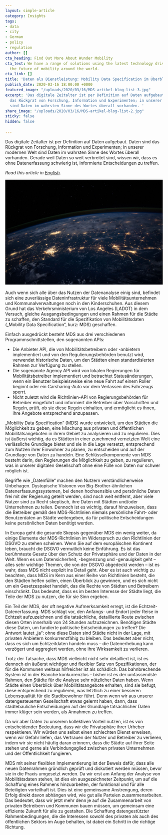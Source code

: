 ```yaml
---
layout: simple-article
category: Insights
tags:
- data
- city
- German
- policy
- regulation
author: []
cta_heading: Find Out More About Wunder Mobility
cta_text: We have a range of solutions using the latest technology driving forward
  the future of mobility around the world.
cta_link: []
title: 'Daten als Dienstleistung: Mobility Data Specification im Überblick'
publish_date: 2020-03-16 18:00:00 +0000
featured_image: "/uploads/2020/03/16/MDS-artikel-blog-list-3.jpg"
excerpt: 'Das digitale Zeitalter ist per Definition auf Daten aufgebaut. Daten sind
  das Rückgrat von Forschung, Information und Experimenten; in unserer modernen Welt
  sind Daten im wahrsten Sinne des Wortes überall vorhanden. '
share_image: "/uploads/2020/03/16/MDS-artikel-blog-list-2.jpg"
sticky: false
hidden: false

---
```

Das digitale Zeitalter ist per Definition auf Daten aufgebaut. Daten sind das Rückgrat von Forschung, Information und Experimenten; in unserer modernen Welt sind Daten im wahrsten Sinne des Wortes überall vorhanden. Gerade weil Daten so weit verbreitet sind, wissen wir, dass es ohne Datenerfassung schwierig ist, informierte Entscheidungen zu treffen.

_Read this article in_ [_English_](https://www.wundermobility.com/blog/data-as-a-service-mobility-data-specification-at-a-glance)_._

![](/uploads/2020/03/16/MBS-artikel-blog-body-no-text-1.jpg)

Auch wenn sich alle über das Nutzen der Datenanalyse einig sind, befindet sich eine zuverlässige Dateninfrastruktur für viele Mobilitätsunternehmen und Kommunalverwaltungen noch in den Kinderschuhen. Aus diesem Grund hat das Verkehrsministerium von Los Angeles (LADOT) in dem Versuch, gleiche Ausgangsbedingungen und einen Rahmen für die Städte zu schaffen, den Standard für die Spezifikation von Mobilitätsdaten („Mobility Data Specification“, kurz: MDS) geschaffen.

Einfach ausgedrückt besteht MDS aus drei verschiedenen Programmschnittstellen, den sogenannten APIs:

* Die Anbieter API, die von Mobilitätsbetreibern oder -anbietern implementiert und von den Regulierungsbehörden benutzt wird, verwendet historische Daten, um den Städten einen standardisierten Rahmen zur Verfügung zu stellen.
* Die sogenannte Agency API wird von lokalen Regierungen für Mobilitätsbetreiber implementiert und betrachtet Statusänderungen, wenn ein Benutzer beispielsweise eine neue Fahrt auf einem Roller beginnt oder ein Carsharing-Auto vor dem Verlassen des Fahrzeugs sperrt.
* Nicht zuletzt wird die Richtlinien-API von Regierungsbehörden für Betreiber eingeführt und informiert die Betreiber über Vorschriften und Regeln, prüft, ob sie diese Regeln einhalten, und ermöglicht es ihnen, ihre Angebote entsprechend anzupassen.

„Mobility Data Specification“ (MDS) wurde entwickelt, um den Städten die Möglichkeit zu geben, eine Mischung aus privaten und öffentlichen Mobilitätsangeboten in ihrem Gebiet zu analysieren und zu regulieren. Dies ist äußerst wichtig, da es Städten in einer zunehmend vernetzten Welt eine verlässliche Grundlage bietet und sie in die Lage versetzt, entsprechend zum Nutzen ihrer Einwohner zu planen, zu entscheiden und auf der Grundlage von Daten zu handeln. Eine Schlüsselkomponente von MDS besteht darin, den Regierungen die Möglichkeit zu geben, zu regulieren, was in unserer digitalen Gesellschaft ohne eine Fülle von Daten nur schwer möglich ist.

Begriffe wie „Datenfülle“ machen den Nutzern verständlicherweise Unbehagen. Dystopische Visionen von Big-Brother-ähnlichen Datenerfassungssystemen, bei denen hochsensible und persönliche Daten frei mit der Regierung geteilt werden, sind noch weit entfernt, aber viele Nutzer sind zu Recht skeptisch, ihre Daten mit Städten und/oder Unternehmen zu teilen. Dennoch ist es wichtig, darauf hinzuweisen, dass die Betreiber gemäß den MDS-Richtlinien niemals persönliche Fahrt- oder Benutzerdaten an Städte weitergeben, da für politische Entscheidungen keine persönlichen Daten benötigt werden.­­

In Europa geht die gesunde Skepsis gegenüber MDS ein wenig weiter, da einige Elemente der MDS-Richtlinien im Widerspruch zu den Richtlinien der DSGVO zu stehen scheinen. Wenn Sie auf dem europäischen Kontinent leben, braucht die DSGVO vermutlich keine Einführung. Es ist das berühmteste Gesetz über den Schutz der Privatsphäre und der Daten in der Welt. Wenn es um Datensicherheit, -begrenzung und -genauigkeit geht – alles sehr wichtige Themen, die von der DSGVO abgedeckt werden – ist es wahr, dass MDS nicht explizit ins Detail geht. Aber es ist auch wichtig zu beachten, dass MDS im Kern aus einer Reihe von Richtlinien besteht, die den Städten helfen sollen, einen Überblick zu gewinnen, und es sich nicht um ein Gesetzespaket handelt, das die Rechte von Städten und Betreibern einschränkt. Das bedeutet, dass es im besten Interesse der Städte liegt, die Teile der MDS zu nutzen, die für sie Sinn ergeben.

Ein Teil der MDS, der oft negative Aufmerksamkeit erregt, ist die Echtzeit-Datenerfassung. MDS schlägt vor, den Anfangs- und Endort jeder Reise in Echtzeit aufzuzeichnen und die tatsächliche, detaillierte Route zwischen diesen Orten innerhalb von 24 Stunden aufzuzeichnen. Benötigen Städte diese Daten, um fundierte politische Entscheidungen zu treffen? Die Antwort lautet „ja“: ohne diese Daten sind Städte nicht in der Lage, mit privaten Anbietern konkurrenzfähig zu bleiben. Das bedeutet aber nicht, dass es sich um Echtzeitdaten handeln muss – die Datenerhebung kann verzögert und aggregiert werden, ohne ihre Wirksamkeit zu verlieren.

Trotz der Tatsache, dass MDS vielleicht nicht sehr detailliert ist, ist es dennoch ein äußerst wichtiger und flexibler Satz von Spezifikationen, der für die Kommunen weitaus hilfreicher ist als schädlich. Das bahnbrechende System ist in der Branche konkurrenzlos – bisher ist es der umfassendste Rahmen, den Städte für die Analyse sehr nützlicher Daten haben. Wenn Städte einen Überblick über Mobilitätsangebote erhalten, sind sie befugt, diese entsprechend zu regulieren, was letztlich zu einer besseren Lebensqualität für die Stadtbewohner führt. Denn wenn wir aus unserer datengesteuerten Gesellschaft etwas gelernt haben, dann, dass städtebauliche Entscheidungen auf der Grundlage tatsächlicher Daten immer klüger sein werden, als Annahmen zu treffen.

Da wir aber Daten zu unserem kollektiven Vorteil nutzen, ist es von entscheidender Bedeutung, dass wir die Privatsphäre ihrer Urheber respektieren. Wir würden uns selbst einen schlechten Dienst erweisen, wenn wir Gefahr liefen, das Vertrauen der Nutzer und Betreiber zu verlieren, indem wir sie nicht häufig daran erinnern, dass die Städte auf ihrer Seite stehen und gerne als Verbindungsglied zwischen privaten Unternehmen und der Öffentlichkeit fungieren.

MDS mit seiner flexiblen Implementierung ist der Beweis dafür, dass alle neuen Datenrahmen gründlich geprüft und diskutiert werden müssen, bevor sie in die Praxis umgesetzt werden. Da wir erst am Anfang der Analyse von Mobilitätsdaten stehen, ist dies ein ausgezeichneter Zeitpunkt, um auf die Schaffung eines Rahmens hinzuarbeiten, der funktional und für alle Beteiligten vorteilhaft ist. Dies ist eine gemeinsame Anstrengung, deren Erfolg direkt davon abhängen wird, wie gut alle Parteien zusammenarbeiten. Das bedeutet, dass wir jetzt mehr denn je auf die Zusammenarbeit von privaten Betreibern und Kommunen bauen müssen, um gemeinsam eine effiziente Zukunft für alle zu gestalten. Die Schaffung datengestützter Rahmenbedingungen, die die Interessen sowohl des privaten als auch des öffentlichen Sektors im Auge behalten, ist dabei ein Schritt in die richtige Richtung.